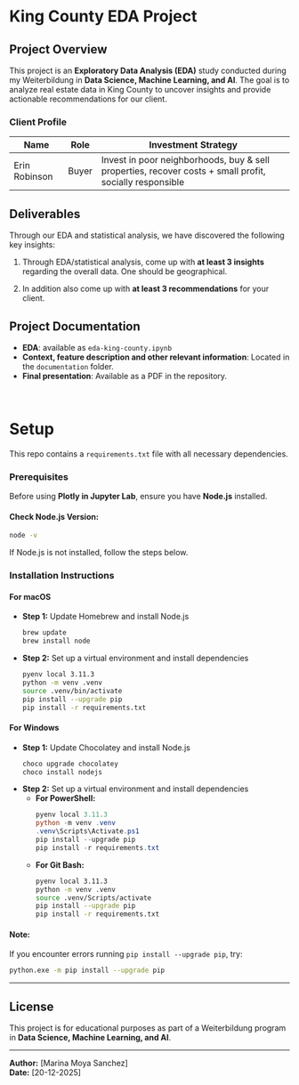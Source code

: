 # King County EDA Project

## Project Overview
This project is an **Exploratory Data Analysis (EDA)** study conducted during my Weiterbildung in **Data Science, Machine Learning, and AI**. The goal is to analyze real estate data in King County to uncover insights and provide actionable recommendations for our client.

### Client Profile
| Name              | Role  | Investment Strategy  |
|------------------|------|---------------------|
| Erin Robinson   | Buyer | Invest in poor neighborhoods, buy & sell properties, recover costs + small profit, socially responsible |

## Deliverables
Through our EDA and statistical analysis, we have discovered the following key insights:
1. Through EDA/statistical analysis, come up with **at least 3 insights** regarding the overall data. One should be geographical.

3. In addition also come up with **at least 3 recommendations** for your client.

## Project Documentation
- **EDA**: available as `eda-king-county.ipynb`
- **Context, feature description and other relevant information**: Located in the `documentation` folder.
- **Final presentation**: Available as a PDF in the repository.

</br>


# Setup
This repo contains a `requirements.txt` file with all necessary dependencies.

### **Prerequisites**
Before using **Plotly in Jupyter Lab**, ensure you have **Node.js** installed.

#### Check Node.js Version:
```sh
node -v
```
If Node.js is not installed, follow the steps below.

### Installation Instructions

#### **For macOS**
- **Step 1:** Update Homebrew and install Node.js
  ```sh
  brew update
  brew install node
  ```
- **Step 2:** Set up a virtual environment and install dependencies
  ```sh
  pyenv local 3.11.3
  python -m venv .venv
  source .venv/bin/activate
  pip install --upgrade pip
  pip install -r requirements.txt
  ```

#### **For Windows**
- **Step 1:** Update Chocolatey and install Node.js
  ```sh
  choco upgrade chocolatey
  choco install nodejs
  ```
- **Step 2:** Set up a virtual environment and install dependencies
  - **For PowerShell:**
    ```PowerShell
    pyenv local 3.11.3
    python -m venv .venv
    .venv\Scripts\Activate.ps1
    pip install --upgrade pip
    pip install -r requirements.txt
    ```
  - **For Git Bash:**
    ```sh
    pyenv local 3.11.3
    python -m venv .venv
    source .venv/Scripts/activate
    pip install --upgrade pip
    pip install -r requirements.txt
    ```

#### **Note:**
If you encounter errors running `pip install --upgrade pip`, try:
```sh
python.exe -m pip install --upgrade pip
```

---

## License
This project is for educational purposes as part of a Weiterbildung program in **Data Science, Machine Learning, and AI**.

---

**Author:** [Marina Moya Sanchez]  
**Date:** [20-12-2025]